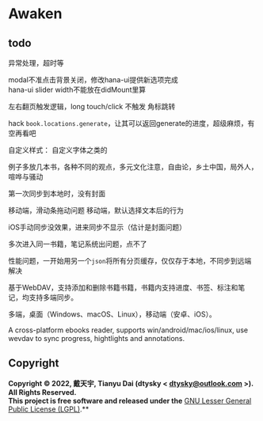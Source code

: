 # Awaken

## todo

异常处理，超时等

modal不准点击背景关闭，修改hana-ui提供新选项完成  
hana-ui slider width不能放在didMount里算

左右翻页触发逻辑，long touch/click 不触发
角标跳转

hack `book.locations.generate`，让其可以返回generate的进度，超级麻烦，有空再看吧

自定义样式：
自定义字体之类的

例子多放几本书，各种不同的观点，多元文化注意，自由论，乡土中国，局外人，喧哗与骚动

第一次同步到本地时，没有封面

移动端，滑动条拖动问题
移动端，默认选择文本后的行为

iOS手动同步没效果，进来同步不显示（估计是封面问题）

多次进入同一书籍，笔记系统出问题，点不了

性能问题，一开始用另一个`json`将所有分页缓存，仅仅存于本地，不同步到远端 解决

基于WebDAV，支持添加和删除书籍书籍，书籍内支持进度、书签、标注和笔记，均支持多端同步。

多端，桌面（Windows、macOS、Linux），移动端（安卓、iOS）。

A cross-platform ebooks reader, supports win/android/mac/ios/linux, use wevdav to sync progress, hightlights and annotations.

## Copyright
**Copyright © 2022, 戴天宇, Tianyu Dai (dtysky < dtysky@outlook.com >). All Rights Reserved.**  
**This project is free software and released under the** [GNU Lesser General Public License (LGPL)](https://www.gnu.org/licenses/lgpl-3.0.en.html).**
